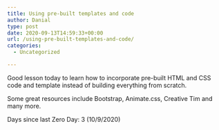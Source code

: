```yaml
---
title: Using pre-built templates and code
author: Danial
type: post
date: 2020-09-13T14:59:33+00:00
url: /using-pre-built-templates-and-code/
categories:
  - Uncategorized

---
```

Good lesson today to learn how to incorporate pre-built HTML and CSS code and template instead of building everything from scratch.

Some great resources include Bootstrap, Animate.css, Creative Tim and many more.

Days since last Zero Day: 3 (10/9/2020)
